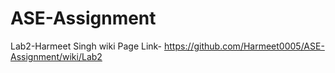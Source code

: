 # ASE-Assignment
Lab2-Harmeet Singh  wiki Page Link-
https://github.com/Harmeet0005/ASE-Assignment/wiki/Lab2
